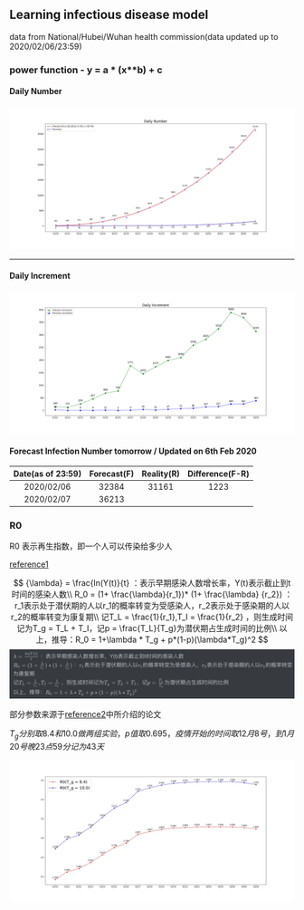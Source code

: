 ## Learning infectious disease model

data from National/Hubei/Wuhan health commission(data updated up to  2020/02/06/23:59)

### power function - y = a * (x**b) + c 
#### Daily Number
![2019nCoV](./resources/2019nCoV.jpg)

------


#### Daily Increment
![2019nCoV_inc](./resources/2019nCoV_inc.png)


#### Forecast Infection Number tomorrow / Updated on 6th Feb 2020

Date(as of 23:59) | Forecast(F) | Reality(R) | Difference(F-R) 
:------------------: | :------------: | :----------: | :---------------: 
2020/02/06 | 32384 |31161|1223
2020/02/07 | 36213 ||



### R0 

R0 表示再生指数，即一个人可以传染给多少人

[reference1](https://zhuanlan.zhihu.com/p/104091330?from=timeline)

$$
{\lambda} = \frac{ln(Y(t)}{t} ：表示早期感染人数增长率，Y(t)表示截止到t时间的感染人数\\
R_0 = (1+ \frac{\lambda}{r_1})* (1+ \frac{\lambda} {r_2}) ：r_1表示处于潜伏期的人以r_1的概率转变为受感染人，r_2表示处于感染期的人以r_2的概率转变为康复期\\
记T_L = \frac{1}{r_1},T_I = \frac{1}{r_2} ，则生成时间记为T_g = T_L + T_I，记p = \frac{T_L}{T_g}为潜伏期占生成时间的比例\\
以上，推导：R_0 = 1+\lambda * T_g + p*(1-p)(\lambda*T_g)^2
$$
![formula](./resources/math.png)

部分参数来源于[reference2](https://www.kechuang.org/t/85075)中所介绍的论文

$T_g 分别取8.4 和10.0 做两组实验，p值取0.695，疫情开始的时间取12月8号，到1月20号晚23点59分记为43天$

![2019nCoV](./resources/2019nCoV_R0.jpg)

